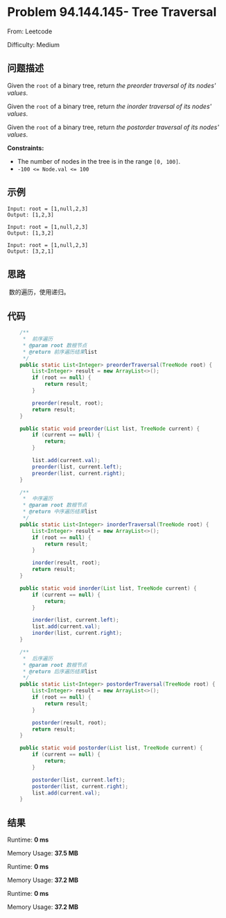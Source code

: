 

# Problem 94.144.145- Tree Traversal

From: Leetcode

Difficulty: Medium



## 问题描述

Given the `root` of a binary tree, return *the preorder traversal of its nodes' values*.

Given the `root` of a binary tree, return *the inorder traversal of its nodes' values*.

Given the `root` of a binary tree, return *the postorder traversal of its nodes' values*.

**Constraints:**

- The number of nodes in the tree is in the range `[0, 100]`.
- `-100 <= Node.val <= 100`



## 示例

```
Input: root = [1,null,2,3]
Output: [1,2,3]
```

```
Input: root = [1,null,2,3]
Output: [1,3,2]
```

```
Input: root = [1,null,2,3]
Output: [3,2,1]
```



## 思路

​	数的遍历，使用递归。



## 代码

```java
	/**
     *  前序遍历
     * @param root 数根节点
     * @return 前序遍历结果list
     */
	public static List<Integer> preorderTraversal(TreeNode root) {
        List<Integer> result = new ArrayList<>();
        if (root == null) {
            return result;
        }

        preorder(result, root);
        return result;
    }

    public static void preorder(List list, TreeNode current) {
        if (current == null) {
            return;
        }

        list.add(current.val);
        preorder(list, current.left);
        preorder(list, current.right);
    }

    /**
     *  中序遍历
     * @param root 数根节点
     * @return 中序遍历结果list
     */
    public static List<Integer> inorderTraversal(TreeNode root) {
        List<Integer> result = new ArrayList<>();
        if (root == null) {
            return result;
        }

        inorder(result, root);
        return result;
    }

    public static void inorder(List list, TreeNode current) {
        if (current == null) {
            return;
        }

        inorder(list, current.left);
        list.add(current.val);
        inorder(list, current.right);
    }

    /**
     *  后序遍历
     * @param root 数根节点
     * @return 后序遍历结果list
     */
    public static List<Integer> postorderTraversal(TreeNode root) {
        List<Integer> result = new ArrayList<>();
        if (root == null) {
            return result;
        }

        postorder(result, root);
        return result;
    }

    public static void postorder(List list, TreeNode current) {
        if (current == null) {
            return;
        }

        postorder(list, current.left);
        postorder(list, current.right);
        list.add(current.val);
    }
```



## 结果

Runtime: **0 ms**

Memory Usage: **37.5 MB**



Runtime: **0 ms**

Memory Usage: **37.2 MB**



Runtime: **0 ms**

Memory Usage: **37.2 MB**